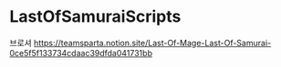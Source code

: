 # LastOfSamuraiScripts
브로셔
https://teamsparta.notion.site/Last-Of-Mage-Last-Of-Samurai-0ce5f5f133734cdaac39dfda041731bb
